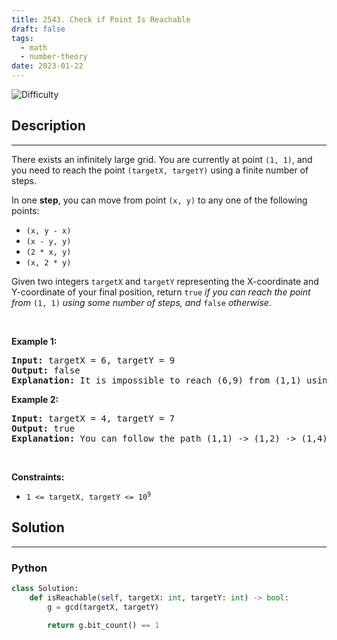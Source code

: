 ```yaml
---
title: 2543. Check if Point Is Reachable
draft: false
tags: 
  - math
  - number-theory
date: 2023-01-22
---
```


![Difficulty](https://img.shields.io/badge/Difficulty-Hard-blue.svg)

## Description

---
<p>There exists an infinitely large grid. You are currently at point <code>(1, 1)</code>, and you need to reach the point <code>(targetX, targetY)</code> using a finite number of steps.</p>

<p>In one <strong>step</strong>, you can move from point <code>(x, y)</code> to any one of the following points:</p>

<ul>
	<li><code>(x, y - x)</code></li>
	<li><code>(x - y, y)</code></li>
	<li><code>(2 * x, y)</code></li>
	<li><code>(x, 2 * y)</code></li>
</ul>

<p>Given two integers <code>targetX</code> and <code>targetY</code> representing the X-coordinate and Y-coordinate of your final position, return <code>true</code> <em>if you can reach the point from</em> <code>(1, 1)</code> <em>using some number of steps, and </em><code>false</code><em> otherwise</em>.</p>

<p>&nbsp;</p>
<p><strong class="example">Example 1:</strong></p>

<pre>
<strong>Input:</strong> targetX = 6, targetY = 9
<strong>Output:</strong> false
<strong>Explanation:</strong> It is impossible to reach (6,9) from (1,1) using any sequence of moves, so false is returned.
</pre>

<p><strong class="example">Example 2:</strong></p>

<pre>
<strong>Input:</strong> targetX = 4, targetY = 7
<strong>Output:</strong> true
<strong>Explanation:</strong> You can follow the path (1,1) -&gt; (1,2) -&gt; (1,4) -&gt; (1,8) -&gt; (1,7) -&gt; (2,7) -&gt; (4,7).
</pre>

<p>&nbsp;</p>
<p><strong>Constraints:</strong></p>

<ul>
	<li><code>1 &lt;= targetX, targetY&nbsp;&lt;= 10<sup>9</sup></code></li>
</ul>


## Solution

---
### Python
``` py title='check-if-point-is-reachable'
class Solution:
    def isReachable(self, targetX: int, targetY: int) -> bool:
        g = gcd(targetX, targetY)

        return g.bit_count() == 1

```

